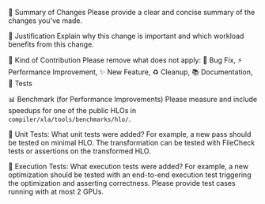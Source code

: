 📝 Summary of Changes
Please provide a clear and concise summary of the changes you've made.

🎯 Justification
Explain why this change is important and which workload benefits from this
change.

🚀 Kind of Contribution
Please remove what does not apply: 🐛 Bug Fix, ⚡️ Performance Improvement,
✨ New Feature, ♻️ Cleanup, 📚 Documentation, 🧪 Tests

📊 Benchmark (for Performance Improvements)
Please measure and include speedups for one of the public HLOs in
`compiler/xla/tools/benchmarks/hlo/`.

🧪 Unit Tests:
What unit tests were added? For example, a new pass should be tested on minimal
HLO. The transformation can be tested with FileCheck tests or assertions on the
transformed HLO.

🧪 Execution Tests:
What execution tests were added? For example, a new optimization should be
tested with an end-to-end execution test triggering the optimization and
asserting correctness. Please provide test cases running with at most 2 GPUs.
